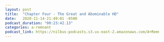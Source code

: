 ```yaml
---
layout: post
title:  "Chapter Four - The Great and Abominable HD"
date:   2020-11-14-21:49:01 -0500
podcast_duration: "00:23:42.13"
categories: a-remnant
podcast_link: https://nilbus-podcasts.s3.us-east-2.amazonaws.com/A+Remnant+Shall+Return/04+-+Chapter+Four+-+The+Great+and+Abominable+HD.mp3
---
```


